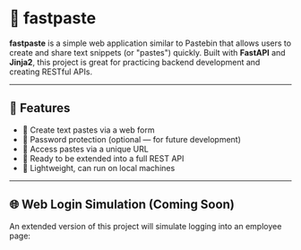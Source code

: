 # 📝 fastpaste

**fastpaste** is a simple web application similar to Pastebin that allows users to create and share text snippets (or "pastes") quickly. Built with **FastAPI** and **Jinja2**, this project is great for practicing backend development and creating RESTful APIs.

---

## 🚀 Features

- 🧾 Create text pastes via a web form
- 🔑 Password protection (optional — for future development)
- 🔗 Access pastes via a unique URL
- 🧩 Ready to be extended into a full REST API
- 💨 Lightweight, can run on local machines

---

## 🌐 Web Login Simulation (Coming Soon)

An extended version of this project will simulate logging into an employee page:
